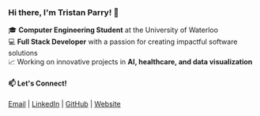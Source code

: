 ### Hi there, I'm Tristan Parry! 👋

🎓 **Computer Engineering Student** at the University of Waterloo  
💻 **Full Stack Developer** with a passion for creating impactful software solutions  
📈 Working on innovative projects in **AI, healthcare, and data visualization**

#### 📫 **Let's Connect!**
[Email](mailto:tparry@uwaterloo.ca) | [LinkedIn](https://linkedin.com/in/tristan-parry) | [GitHub](https://github.com/tristanparry) | [Website](https://tristanparry.github.io/)
